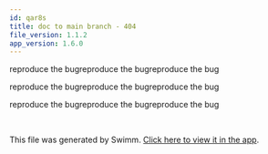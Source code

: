 ```yaml
---
id: qar8s
title: doc to main branch - 404
file_version: 1.1.2
app_version: 1.6.0
---
```


reproduce the bugreproduce the bugreproduce the bug

reproduce the bugreproduce the bugreproduce the bug

reproduce the bugreproduce the bugreproduce the bug

<br/>

This file was generated by Swimm. [Click here to view it in the app](https://swimm-web-app.web.app/repos/Z2l0aHViJTNBJTNBTm9hUmVwbyUzQSUzQU5vYW96ZXI=/docs/qar8s).
